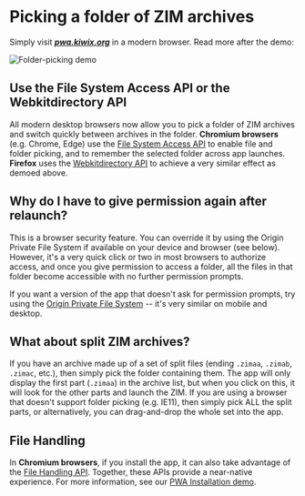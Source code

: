 # Picking a folder of ZIM archives

Simply visit **_[pwa.kiwix.org](https://pwa.kiwix.org)_** in a modern browser. Read more after the demo:

![Folder-picking demo](Firefox_folder_picking.gif)

## Use the File System Access API or the Webkitdirectory API

All modern desktop browsers now allow you to pick a folder of ZIM archives and switch quickly between archives in the folder. **Chromium browsers** (e.g. Chrome, Edge) use the
[File System Access API](https://developer.mozilla.org/en-US/docs/Web/API/File_System_Access_API) to enable file and folder picking, and to remember the selected folder across
app launches. **Firefox** uses the [Webkitdirectory API](https://developer.mozilla.org/en-US/docs/Web/API/HTMLInputElement/webkitdirectory) to achieve a very similar effect as
demoed above.

## Why do I have to give permission again after relaunch?

This is a browser security feature. You can override it by using the Origin Private File System if available on your device and browser (see
below). However, it's a very quick click or two in most browsers to authorize access, and once you give permission to access a folder, all the
files in that folder become accessible with no further permission prompts.

If you want a version of the app that doesn't ask for permission prompts, try using the [Origin Private File System](Demo-OPFS_Chrome_Android.md)
-- it's very similar on mobile and desktop.

## What about split ZIM archives?

If you have an archive made up of a set of split files (ending `.zimaa`, `.zimab`, `.zimac`, etc.), then simply pick the folder containing them.
The app will only display the first part (`.zimaa`) in the archive list, but when you click on this, it will look for the other parts and launch
the ZIM. If you are using a browser that doesn't support folder picking (e.g. IE11), then simply pick ALL the split parts, or alternatively, you
can drag-and-drop the whole set into the app.

## File Handling

In **Chromium browsers**, if you install the app, it can also take advantage of the [File Handling API](https://web.dev/file-handling/). Together,
these APIs provide a near-native experience. For more information, see our [PWA Installation demo](Install-PWA.md).
